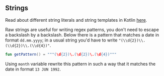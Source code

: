 ## Strings

Read about different string literals and string templates in Kotlin
[here](http://kotlinlang.org/docs/reference/basic-types.html#string-literals).

Raw strings are useful for writing regex patterns, you don't need to escape a backslash by a backslash.
Below there is a pattern that matches a date in format `dd.mm.yyyy`;
in a usual string you'd have to write `"(\\d{2})\\.(\\d{2})\\.(\\d{4})"`.

```kotlin
fun getPattern() = """(\d{2})\.(\d{2})\.(\d{4})"""
```

Using `month` variable rewrite this pattern in such a way that it matches the date in format `13 JUN 1992`.